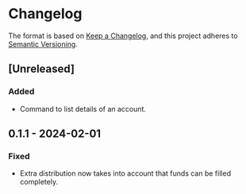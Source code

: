 # Changelog

The format is based on [Keep a Changelog](https://keepachangelog.com/en/1.0.0/),
and this project adheres to [Semantic Versioning](https://semver.org/spec/v2.0.0.html).

## [Unreleased]

### Added

- Command to list details of an account.

## 0.1.1 - 2024-02-01

### Fixed

- Extra distribution now takes into account that funds can be filled completely.
